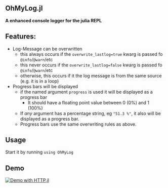 OhMyLog.jl
---------
**A enhanced console logger for the julia REPL**


## Features:

 - Log-Message can be overwritten
   - this always occurs if the `overwrite_lastlog=true` kwarg is passed fo `@info`/`@warn`/etc
   - this never occurs if the `overwrite_lastlog=false` kwarg is passed fo `@info`/`@warn`/etc
   - otherwise, this occurs if it the log message is from the same source (e.g. it is in a loop)
 - Progress bars will be displayed
   - if the named argument `progress` is used it will be displayed as a progress bar
		- It should have a floating point value between 0 (0%) and 1 (100%) 
   - If *any* argument has a percentage string, eg `"51.3 %"`, it also will be displayed as a progress bar.
   - Progress bars use the same overwriting rules as above.
   
   
## Usage

Start it by running `using OhMyLog`


## Demo

[![Demo with HTTP.jl](https://asciinema.org/a/00hoDMBZqtNxwHxKThDg5j9cC.png)](https://asciinema.org/a/00hoDMBZqtNxwHxKThDg5j9cC?t=9)
